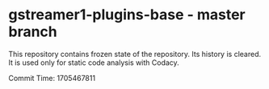 # gstreamer1-plugins-base - master branch

This repository contains frozen state of the repository.
Its history is cleared. It is used only for static code
analysis with Codacy.

Commit Time: 1705467811